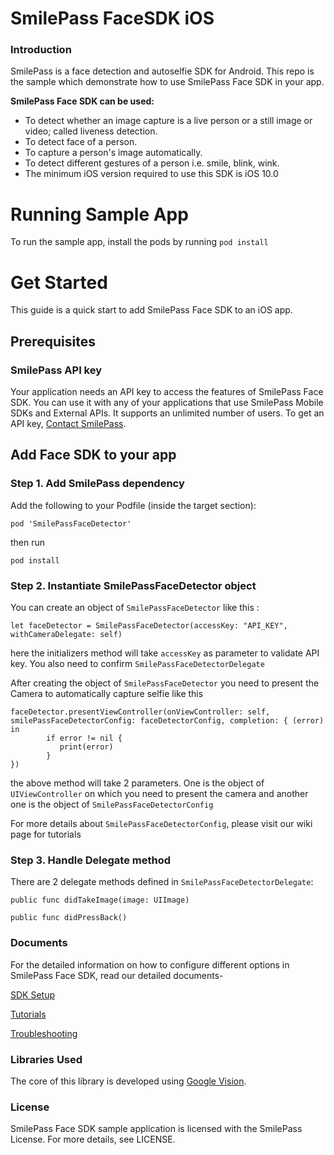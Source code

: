 # SmilePass FaceSDK iOS

### Introduction

SmilePass is a face detection and autoselfie SDK for Android. This repo is the sample which demonstrate how to use SmilePass Face SDK in your app.

**SmilePass Face SDK can be used:**

* To detect whether an image capture is a live person or a still image or video; called liveness detection.
* To detect face of a person.
* To capture a person's image automatically.
* To detect different gestures of a person i.e. smile, blink, wink.
* The minimum iOS version required to use this SDK is iOS 10.0

# Running Sample App
To run the sample app, install the pods by running 
`pod install`

# Get Started
This guide is a quick start to add SmilePass Face SDK to an iOS app.

## Prerequisites
### SmilePass API key
Your application needs an API key to access the features of SmilePass Face SDK. You can use it with any of your applications that use SmilePass Mobile SDKs and External APIs. It supports an unlimited number of users. To get an API key, [Contact SmilePass](https://smile-pass.com/contact).

## Add Face SDK to your app
### Step 1. Add SmilePass dependency
Add the following to your Podfile (inside the target section):

`pod 'SmilePassFaceDetector'`

then run

`pod install`

### Step 2. Instantiate SmilePassFaceDetector object

You can create an object of `SmilePassFaceDetector` like this :

    let faceDetector = SmilePassFaceDetector(accessKey: "API_KEY", withCameraDelegate: self)

here the initializers method will take `accessKey` as parameter to validate API key. You also need to confirm `SmilePassFaceDetectorDelegate`

After creating the object of `SmilePassFaceDetector` you need to present the Camera to automatically capture selfie like this 

    faceDetector.presentViewController(onViewController: self, smilePassFaceDetectorConfig: faceDetectorConfig, completion: { (error) in
            if error != nil {
               print(error)
            }
    })

the above method will take 2 parameters. One is the object of `UIViewController` on which you need to present the camera and another one is the object of `SmilePassFaceDetectorConfig`

For more details about `SmilePassFaceDetectorConfig`, please visit our wiki page for tutorials

### Step 3. Handle Delegate method 

There are 2 delegate methods defined in `SmilePassFaceDetectorDelegate`:

    public func didTakeImage(image: UIImage)

    public func didPressBack()

### Documents

For the detailed information on how to configure different options in SmilePass Face SDK, read our detailed documents-

[SDK Setup](https://github.com/SmilePass-ltd/SmilePass-FaceSDK-iOS/wiki/Face-SDK-Setup)

[Tutorials](https://github.com/SmilePass-ltd/SmilePass-FaceSDK-iOS/wiki/Face-SDK-Tutorials)

[Troubleshooting](https://github.com/SmilePass-ltd/SmilePass-FaceSDK-iOS/wiki/Troubleshooting)

### Libraries Used

The core of this library is developed using [Google Vision](https://github.com/googlesamples/ios-vision).

### License
SmilePass Face SDK sample application is licensed with the SmilePass License. For more details, see LICENSE.
